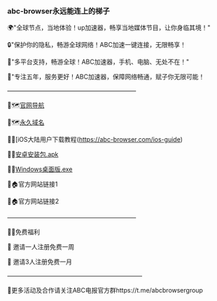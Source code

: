 ### abc-browser永远能连上的梯子

🌍"全球节点，当地体验！up加速器，畅享当地媒体节目，让你身临其境！"

🔒"保护你的隐私，畅游全球网络！ABC加速一键连接，无限畅享！

🚀"多平台支持，畅游全球！ABC加速器，手机、电脑、无处不在！"

📱"专注五年，服务更好！ABC加速器，保障网络畅通，赋子你无限可能！

—————————————————————

🔗🗺️[官网导航](https://abc-browser.org)

🔗🗺️[永久域名](https://abc-browser.com)

🔗⏬[iOS大陆用户下载教程(https://abc-browser.com/ios-guide)

🔗⏬[安卓安装包.apk](https://github.com/pandao/editor.md "Heading link")

🔗⏬[Windows桌面版.exe](https://github.com/pandao/editor.md "Heading link")

🔗🏠官方网站链接1

🔗🏠官方网站链接2

—————————————————————

🔗🧧免费福利

🎁 邀请一人注册免费一周

🎁 邀请3人注册免费一月

——————————————————————

📣更多活动及合作请关注ABC电报官方群https://t.me/abcbrowsergroup





